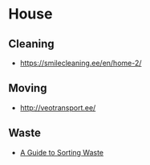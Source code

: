 # House

## Cleaning
- https://smilecleaning.ee/en/home-2/

## Moving
- http://veotransport.ee/

## Waste
- [A Guide to Sorting Waste](https://www.tallinn.ee/eng/A-Guide-to-Sorting-Waste)
